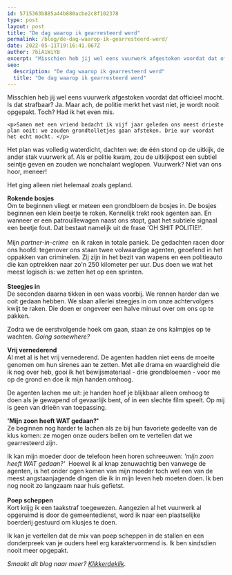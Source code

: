 ```yaml
---
id: 5715363b885a44b880acbe2c8f102378
type: post
layout: post
title: "De dag waarop ik gearresteerd werd"
permalink: /blog/de-dag-waarop-ik-gearresteerd-werd/
date: 2022-05-11T19:16:41.067Z
author: 7biA1WiYB
excerpt: "Misschien heb jij wel eens vuurwerk afgestoken voordat dat officieel mocht. Is dat strafbaar? Ja. Maar ach, de politie merkt het vast niet, je wordt nooit opgepakt. Toch? Had ik het even mis.   "
seo:
  description: "De dag waarop ik gearresteerd werd"
  title: "De dag waarop ik gearresteerd werd"
---
```

Misschien heb jij wel eens vuurwerk afgestoken voordat dat officieel mocht. Is dat strafbaar? Ja. Maar ach, de politie merkt het vast niet, je wordt nooit opgepakt. Toch? Had ik het even mis.   

    <p>Samen met een vriend bedacht ik vijf jaar geleden ons meest drieste plan ooit: we zouden grondtolletjes gaan afsteken. Drie uur voordat het echt mocht. </p>
<p>Het plan was volledig waterdicht, dachten we: de één stond op de uitkijk, de ander stak vuurwerk af. Als er politie kwam, zou de uitkijkpost een subtiel seintje geven en zouden we nonchalant weglopen. Vuurwerk? Niet van ons hoor, meneer!</p>
<p>Het ging alleen niet helemaal zoals gepland.</p>
<p><strong>Rokende bosjes</strong><br>Om te beginnen vliegt er meteen een grondbloem de bosjes in. De bosjes beginnen een klein beetje te roken. Kennelijk trekt rook agenten aan. En wanneer er een patrouillewagen naast ons stopt, gaat het subtiele signaal een beetje fout. Dat bestaat namelijk uit de frase 'OH SHIT POLITIE!'. <br><br>Mijn <em>partner-in-crime  </em>en ik raken in totale paniek. De gedachten racen door ons hoofd: tegenover ons staan twee volwaardige agenten, geoefend in het oppakken van criminelen. Zij zijn in het bezit van wapens en een politieauto die kan optrekken naar zo'n 250 kilometer per uur. Dus doen we wat het meest logisch is: we zetten het op een sprinten.<br><br><strong>Steegjes in</strong><br>De seconden daarna tikken in een waas voorbij. We rennen harder dan we ooit gedaan hebben. We slaan allerlei steegjes in om onze achtervolgers kwijt te raken. Die doen er ongeveer een halve minuut over om ons op te pakken.</p>
<p>Zodra we de eerstvolgende hoek om gaan, staan ze ons kalmpjes op te wachten. <em>G</em><em>oing somewhere?</em></p>
<p><strong>Vrij vernederend</strong><br>Al met al is het vrij vernederend. De agenten hadden niet eens de moeite genomen om hun sirenes aan te zetten. Met alle drama en waardigheid die ik nog over heb, gooi ik het bewijsmateriaal - drie grondbloemen - voor me op de grond en doe ik mijn handen omhoog.</p>
<p>De agenten lachen me uit: je handen hoef je blijkbaar alleen omhoog te doen als je gewapend of gevaarlijk bent, of in een slechte film speelt. Op mij is geen van drieën van toepassing.</p>
<p><strong>'Mijn zoon heeft WAT gedaan?'</strong><br>Ze beginnen nog harder te lachen als ze bij hun favoriete gedeelte van de klus komen: ze mogen onze ouders bellen om te vertellen dat we gearresteerd zijn.</p>
<p>Ik kan mijn moeder door de telefoon heen horen schreeuwen: <em>'mijn zoon heeft WAT gedaan?'  </em>Hoewel ik al knap zenuwachtig ben vanwege de agenten, is het onder ogen komen van mijn moeder toch wel een van de meest angstaanjagende dingen die ik in mijn leven heb moeten doen. Ik ben nog nooit zo langzaam naar huis gefietst.<br><br><strong>Poep scheppen</strong><br>Kort krijg ik een taakstraf toegewezen. Aangezien al het vuurwerk al opgeruimd is door de gemeentedienst, word ik naar een plaatselijke boerderij gestuurd om klusjes te doen.</p>
<p>Ik kan je vertellen dat de mix van poep scheppen in de stallen en een donderpreek van je ouders heel erg karaktervormend is. Ik ben sindsdien nooit meer opgepakt.</p>
<p><i>Smaakt dit blog naar meer? <a href="https://7dagen.netlify.app/blogs">Klikkerdeklik</a>.</i></p>  
